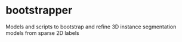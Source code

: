 # bootstrapper
Models and scripts to bootstrap and refine 3D instance segmentation models from sparse 2D labels
